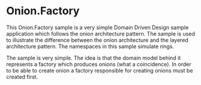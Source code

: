 Onion.Factory
=============
This Onion.Factory sample is a very simple Domain Driven Design sample application which follows the onion architecture pattern. The sample is used to illustrate the difference between the onion architecture and the layered architecture pattern. The namespaces in this sample simulate rings.

The sample is very simple. The idea is that the domain model behind it represents a factory which produces onions (what a coincidence). In order to be able to create onion a factory responsible for creating onions must be created first.

